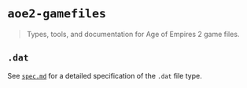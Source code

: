 # `aoe2-gamefiles`

> Types, tools, and documentation for Age of Empires 2 game files.

## `.dat`

See [`spec.md`](./spec.md) for a detailed specification of the `.dat` file type.
